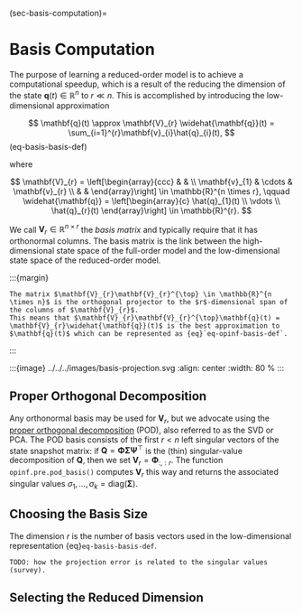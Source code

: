 (sec-basis-computation)=
# Basis Computation

The purpose of learning a reduced-order model is to achieve a computational speedup, which is a result of the reducing the dimension of the state $\mathbf{q}(t)\in\mathbb{R}^{n}$ to $r \ll n$.
This is accomplished by introducing the low-dimensional approximation

$$
    \mathbf{q}(t)
    \approx \mathbf{V}_{r} \widehat{\mathbf{q}}(t)
    = \sum_{i=1}^{r}\mathbf{v}_{i}\hat{q}_{i}(t),
$$ (eq-basis-basis-def)

where

$$
    \mathbf{V}_{r}
    = \left[\begin{array}{ccc}
        & & \\
        \mathbf{v}_{1} & \cdots & \mathbf{v}_{r}
        \\ & &
    \end{array}\right] \in \mathbb{R}^{n \times r},
    \qquad
    \widehat{\mathbf{q}}
    = \left[\begin{array}{c}
        \hat{q}_{1}(t) \\ \vdots \\ \hat{q}_{r}(t)
    \end{array}\right] \in \mathbb{R}^{r}.
$$

We call $\mathbf{V}_{r} \in \mathbb{R}^{n \times r}$ the _basis matrix_ and typically require that it has orthonormal columns.
The basis matrix is the link between the high-dimensional state space of the full-order model and the low-dimensional state space of the reduced-order model.

:::{margin}
```{note}
The matrix $\mathbf{V}_{r}\mathbf{V}_{r}^{\top} \in \mathbb{R}^{n \times n}$ is the orthogonal projector to the $r$-dimensional span of the columns of $\mathbf{V}_{r}$.
This means that $\mathbf{V}_{r}\mathbf{V}_{r}^{\top}\mathbf{q}(t) = \mathbf{V}_{r}\widehat{\mathbf{q}}(t)$ is the best approximation to $\mathbf{q}(t)$ which can be represented as {eq}`eq-opinf-basis-def`.
```
:::

:::{image} ../../../images/basis-projection.svg
:align: center
:width: 80 %
:::

## Proper Orthogonal Decomposition

Any orthonormal basis may be used for $\mathbf{V}_{r}$, but we advocate using the [proper orthogonal decomposition](https://en.wikipedia.org/wiki/Proper_orthogonal_decomposition) (POD), also referred to as the SVD or PCA.
The POD basis consists of the first $r < n$ left singular vectors of the state snapshot matrix: if $\mathbf{Q} = \boldsymbol{\Phi}\boldsymbol{\Sigma}\boldsymbol{\Psi}^{\top}$ is the (thin) singular-value decomposition of $\mathbf{Q}$, then we set $\mathbf{V}_{r} = \boldsymbol{\Phi}_{:,:r}$.
The function `opinf.pre.pod_basis()` computes $\mathbf{V}_{r}$ this way and returns the associated singular values $\sigma_{1},\ldots,\sigma_{k} = \text{diag}(\boldsymbol{\Sigma})$.

## Choosing the Basis Size

The dimension $r$ is the number of basis vectors used in the low-dimensional representation {eq}`eq-basis-basis-def`.

```{note}
TODO: how the projection error is related to the singular values (survey).
```



## Selecting the Reduced Dimension
